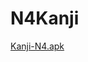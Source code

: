 # N4Kanji
[Kanji-N4.apk](https://drive.google.com/file/d/1wAc_nKDLUJVXbkQzNO8VmpPK-z6TysfF/view?usp=sharing)
